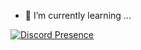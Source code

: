 - 🌱 I’m currently learning ...

[![Discord Presence](https://lanyard.cnrad.dev/api/572043032585830403)](https://discord.com/users/572043032585830403)
